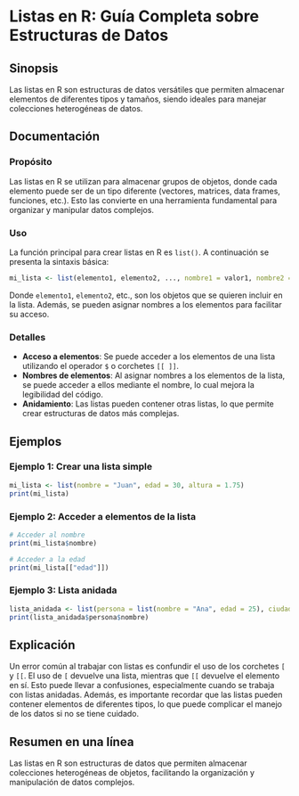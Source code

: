 <!--
Meta Description: # Listas en R: Guía Completa sobre Estructuras de Datos ## Sinopsis Las listas en R son estructuras de datos versátiles que permiten almacenar element...
Meta Keywords: listas, datos, elementos, que, lista
-->

# Listas en R: Guía Completa sobre Estructuras de Datos

## Sinopsis
Las listas en R son estructuras de datos versátiles que permiten almacenar elementos de diferentes tipos y tamaños, siendo ideales para manejar colecciones heterogéneas de datos.

## Documentación
### Propósito
Las listas en R se utilizan para almacenar grupos de objetos, donde cada elemento puede ser de un tipo diferente (vectores, matrices, data frames, funciones, etc.). Esto las convierte en una herramienta fundamental para organizar y manipular datos complejos.

### Uso
La función principal para crear listas en R es `list()`. A continuación se presenta la sintaxis básica:

```R
mi_lista <- list(elemento1, elemento2, ..., nombre1 = valor1, nombre2 = valor2, ...)
```

Donde `elemento1`, `elemento2`, etc., son los objetos que se quieren incluir en la lista. Además, se pueden asignar nombres a los elementos para facilitar su acceso.

### Detalles
- **Acceso a elementos**: Se puede acceder a los elementos de una lista utilizando el operador `$` o corchetes `[[ ]]`.
- **Nombres de elementos**: Al asignar nombres a los elementos de la lista, se puede acceder a ellos mediante el nombre, lo cual mejora la legibilidad del código.
- **Anidamiento**: Las listas pueden contener otras listas, lo que permite crear estructuras de datos más complejas.

## Ejemplos
### Ejemplo 1: Crear una lista simple
```R
mi_lista <- list(nombre = "Juan", edad = 30, altura = 1.75)
print(mi_lista)
```

### Ejemplo 2: Acceder a elementos de la lista
```R
# Acceder al nombre
print(mi_lista$nombre)

# Acceder a la edad
print(mi_lista[["edad"]])
```

### Ejemplo 3: Lista anidada
```R
lista_anidada <- list(persona = list(nombre = "Ana", edad = 25), ciudad = "Madrid")
print(lista_anidada$persona$nombre)
```

## Explicación
Un error común al trabajar con listas es confundir el uso de los corchetes `[` y `[[`. El uso de `[` devuelve una lista, mientras que `[[` devuelve el elemento en sí. Esto puede llevar a confusiones, especialmente cuando se trabaja con listas anidadas. Además, es importante recordar que las listas pueden contener elementos de diferentes tipos, lo que puede complicar el manejo de los datos si no se tiene cuidado.

## Resumen en una línea
Las listas en R son estructuras de datos que permiten almacenar colecciones heterogéneas de objetos, facilitando la organización y manipulación de datos complejos.